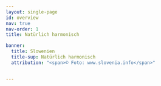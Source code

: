 ```yaml
---
layout: single-page
id: overview
nav: true
nav-order: 1
title: Natürlich harmonisch

banner:
  title: Slowenien
  title-sup: Natürlich harmonisch
  attribution: "<span>© Foto: www.slovenia.info</span>"


---
```

